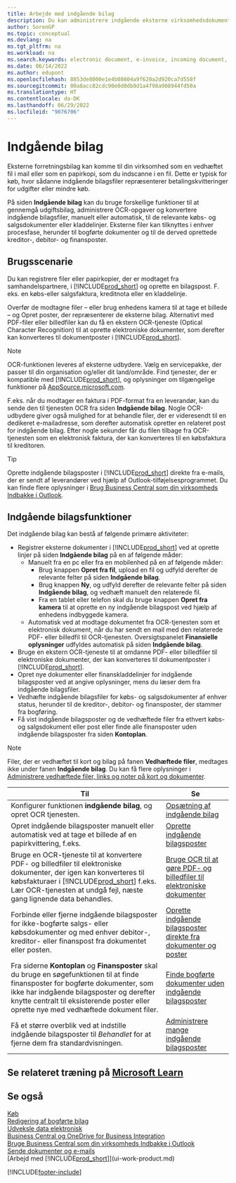 ```yaml
---
title: Arbejde med indgående bilag
description: Du kan administrere indgående eksterne virksomhedsdokumenter, f.eks. betalingskvitteringer eller PDF-filer, styre OCR-opgaver og konvertere filerne til elektroniske dokumenter og poster.
author: SorenGP
ms.topic: conceptual
ms.devlang: na
ms.tgt_pltfrm: na
ms.workload: na
ms.search.keywords: electronic document, e-invoice, incoming document, OCR, ecommerce, document exchange, import invoice
ms.date: 06/14/2022
ms.author: edupont
ms.openlocfilehash: 8853de8000e1e4b08604a9f620a2d920ca7d558f
ms.sourcegitcommit: 00a8acc82cdc90e0d0db9d1a4f98a908944fd50a
ms.translationtype: HT
ms.contentlocale: da-DK
ms.lasthandoff: 06/29/2022
ms.locfileid: "9076706"
---
```

# <a name="incoming-documents"></a>Indgående bilag

Eksterne forretningsbilag kan komme til din virksomhed som en vedhæftet fil i mail eller som en papirkopi, som du indscanne i en fil. Dette er typisk for køb, hvor sådanne indgående bilagsfiler repræsenterer betalingskvitteringer for udgifter eller mindre køb.

På siden **Indgående bilag** kan du bruge forskellige funktioner til at gennemgå udgiftsbilag, administrere OCR-opgaver og konvertere indgående bilagsfiler, manuelt eller automatisk, til de relevante købs- og salgsdokumenter eller kladdelinjer. Eksterne filer kan tilknyttes i enhver procesfase, herunder til bogførte dokumenter og til de derved oprettede kreditor-, debitor- og finansposter.

## <a name="usage-scenario"></a>Brugsscenarie

Du kan registrere filer eller papirkopier, der er modtaget fra samhandelspartnere, i [!INCLUDE[prod_short](includes/prod_short.md)] og oprette en bilagspost. F. eks. en købs-eller salgsfaktura, kreditnota eller en kladdelinje.

Overfør de modtagne filer – eller brug enhedens kamera til at tage et billede – og Opret poster, der repræsenterer de eksterne bilag. Alternativt med PDF-filer eller billedfiler kan du få en ekstern OCR-tjeneste (Optical Character Recognition) til at oprette elektroniske dokumenter, som derefter kan konverteres til dokumentposter i [!INCLUDE[prod_short](includes/prod_short.md)].

> [!NOTE]
> OCR-funktionen leveres af eksterne udbydere. Vælg en servicepakke, der passer til din organisation og/eller dit land/område. Find tjenester, der er kompatible med [!INCLUDE[prod_short](includes/prod_short.md)], og oplysninger om tilgængelige funktioner på [AppSource.microsoft.com](https://go.microsoft.com/fwlink/?linkid=2081646).

F.eks. når du modtager en faktura i PDF-format fra en leverandør, kan du sende den til tjenesten OCR fra siden **Indgående bilag**. Nogle OCR-udbydere giver også mulighed for at behandle filer, der er videresendt til en dedikeret e-mailadresse, som derefter automatisk opretter en relateret post for indgående bilag. Efter nogle sekunder får du filen tilbage fra OCR-tjenesten som en elektronisk faktura, der kan konverteres til en købsfaktura til kreditoren.

> [!TIP]
> Oprette indgående bilagsposter i [!INCLUDE[prod_short](includes/prod_short.md)] direkte fra e-mails, der er sendt af leverandører ved hjælp af Outlook-tilføjelsesprogrammet. Du kan finde flere oplysninger i [Brug Business Central som din virksomheds Indbakke i Outlook](work-outlook-addin.md).

## <a name="incoming-document-features"></a>Indgående bilagsfunktioner

Det indgående bilag kan bestå af følgende primære aktiviteter:

* Registrer eksterne dokumenter i [!INCLUDE[prod_short](includes/prod_short.md)] ved at oprette linjer på siden **Indgående bilag** på en af følgende måder:
  * Manuelt fra en pc eller fra en mobilenhed på en af følgende måder:
    * Brug knappen **Opret fra fil**, upload en fil og udfyld derefter de relevante felter på siden **Indgående bilag**.
    * Brug knappen **Ny**, og udfyld derefter de relevante felter på siden **Indgående bilag**, og vedhæft manuelt den relaterede fil.
    * Fra en tablet eller telefon skal du bruge knappen **Opret fra kamera** til at oprette en ny indgående bilagspost ved hjælp af enhedens indbyggede kamera.
  * Automatisk ved at modtage dokumentet fra OCR-tjenesten som et elektronisk dokument, når du har sendt en mail med den relaterede PDF- eller billedfil til OCR-tjenesten. Oversigtspanelet **Finansielle oplysninger** udfyldes automatisk på siden **Indgående bilag**.
* Bruge en ekstern OCR-tjeneste til at omdanne PDF- eller billedfiler til elektroniske dokumenter, der kan konverteres til dokumentposter i [!INCLUDE[prod_short](includes/prod_short.md)].
* Opret nye dokumenter eller finanskladdelinjer for indgående bilagsposter ved at angive oplysninger, mens du læser dem fra indgående bilagsfiler.
* Vedhæfte indgående bilagsfiler for købs- og salgsdokumenter af enhver status, herunder til de kreditor-, debitor- og finansposter, der stammer fra bogføring.
* Få vist indgående bilagsposter og de vedhæftede filer fra ethvert købs- og salgsdokument eller post eller finde alle finansposter uden indgående bilagsposter fra siden **Kontoplan**.

> [!NOTE]
> Filer, der er vedhæftet til kort og bilag på fanen **Vedhæftede filer**, medtages ikke under fanen **Indgående bilag**. Du kan få flere oplysninger i [Administrere vedhæftede filer, links og noter på kort og dokumenter](ui-how-add-link-to-record.md).

| Til | Se |
| --- | --- |
| Konfigurer funktionen **indgående bilag**, og opret OCR tjenesten. |[Opsætning af indgående bilag](across-how-setup-income-documents.md) |
| Opret indgående bilagsposter manuelt eller automatisk ved at tage et billede af en papirkvittering, f.eks. |[Oprette indgående bilagsposter](across-how-create-income-document-records.md) |
| Bruge en OCR-tjeneste til at konvertere PDF- og billedfiler til elektroniske dokumenter, der igen kan konverteres til købsfakturaer i [!INCLUDE[prod_short](includes/prod_short.md)] f.eks. Lær OCR-tjenesten at undgå fejl, næste gang lignende data behandles. |[Bruge OCR til at gøre PDF- og billedfiler til elektroniske dokumenter](across-how-use-ocr-pdf-images-files.md) |
| Forbinde eller fjerne indgående bilagsposter for ikke-bogførte salgs- eller købsdokumenter og med enhver debitor-, kreditor- eller finanspost fra dokumentet eller posten. |[Oprette indgående bilagsposter direkte fra dokumenter og poster](across-how-connect-disconnect-income-document-records.md) |
| Fra siderne **Kontoplan** og **Finansposter** skal du bruge en søgefunktionen til at finde finansposter for bogførte dokumenter, som ikke har indgående bilagsposter og derefter knytte centralt til eksisterende poster eller oprette nye med vedhæftede dokument filer. |[Finde bogførte dokumenter uden indgående bilagsposter](across-how-find-posted-documents-without-income-document-records.md) |
| Få et større overblik ved at indstille indgående bilagsposter til *Behandlet* for at fjerne dem fra standardvisningen. |[Administrere mange indgående bilagsposter](across-how-manage-many-income-document-records.md) |

## <a name="see-related-training-at-microsoft-learn"></a>Se relateret træning på [Microsoft Learn](/learn/modules/incoming-documents-dynamics-365-business-central/)

## <a name="see-also"></a>Se også

[Køb](purchasing-manage-purchasing.md)  
[Redigering af bogførte bilag](across-edit-posted-document.md)  
[Udveksle data elektronisk](across-data-exchange.md)  
[Business Central og OneDrive for Business Integration](across-onedrive-overview.md)  
[Bruge Business Central som din virksomheds Indbakke i Outlook](work-outlook-addin.md)  
[Sende dokumenter og e-mails](ui-how-send-documents-email.md)  
[Arbejd med [!INCLUDE[prod_short](includes/prod_short.md)]](ui-work-product.md)  


[!INCLUDE[footer-include](includes/footer-banner.md)]